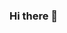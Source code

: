 ### Hi there 👋

<!--
**KlassnoeName/KlassnoeName** is a ✨ _special_ ✨ repository because its `README.md` (this file) appears on your GitHub profile.
-->
